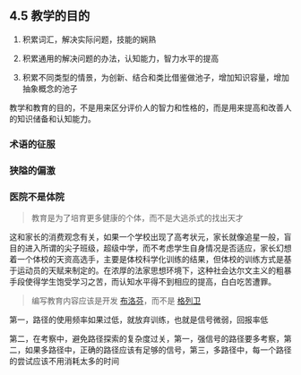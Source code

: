 ## 4.5 教学的目的

1. 积累词汇，解决实际问题，技能的娴熟

1. 积累通用的解决问题的办法，认知能力，智力水平的提高

1. 积累不同类型的情景，为创新、结合和类比借鉴做池子，增加知识容量，增加抽象概念的池子

教学和教育的目的，不是用来区分评价人的智力和性格的，而是用来提高和改善人的知识储备和认知能力。

### 术语的征服

### 狭隘的偏激

### 医院不是体院

> 教育是为了培育更多健康的个体，而不是大逃杀式的找出天才

这和家长的消费观念有关，如果一个学校出现了高考状元，家长就像追星一般，盲目的进入所谓的尖子班级，超级中学，而不考虑学生自身情况是否适应，家长幻想着一个体校的天资高选手，主要是体校科学化训练的结果，但体校的训练方式是基于运动员的天赋来制定的。在浓厚的法家思想环境下，这种社会达尔文主义的粗暴手段使得学生饱受学习之苦，而认知水平得不到相应的提高，白白吃苦遭罪。

> 编写教育内容应该是开发 [布洛芬](https://news.sina.com.cn/c/2022-12-23/doc-imxxsetu1059929.shtml)，而不是 [格列卫](https://movie.douban.com/subject/26752088/)

第一，路径的使用频率如果过低，就放弃训练，也就是信号微弱，回报率低

第二，在考察中，避免路径探索的复杂度过关，第一，强信号的路径要多考察，第二，如果多路径中，正确的路径应该有足够的信号，第三，多路径中，每一个路径的尝试应该不用消耗太多的时间